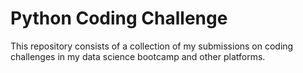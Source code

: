 # Python Coding Challenge

This repository consists of a collection of my submissions on coding challenges in my data science bootcamp and other platforms.
